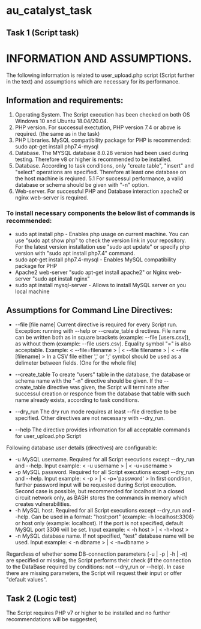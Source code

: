 # au_catalyst_task
## Task 1 (Script task)
# INFORMATION AND ASSUMPTIONS.

The following information is related to user_upload.php script (Script further in the text) and assumptions which are necessary for its performance.

## Information and requirements:
1. Operating System. The Script execution has been checked on both OS Windows 10 and Ubuntu 18.04/20.04.
2. PHP version. For successul exectution, PHP version 7.4 or above is required. (the same as in the task)
3. PHP Libraries. MySQL compatibility package for PHP is recommended:
  sudo apt-get install php7.4-mysql
4. Database. The MYSQL database 8.0.28 version had been used during testing. Therefore v8 or higher is recommended to be installed.
5. Database. According to task conditions, only "create table", "insert" and "select" operations are specified.
   Therefore at least one database on the host machine is reqiured.
5.1 For successul performance, a valid database or schema should be given with "-n" option.
6. Web-server. For successful PHP and Database interaction apache2 or nginx web-server is required.

### To install necessary components the below list of commands is recommended:
- sudo apt install php - Enables php usage on current machine. You can use "sudo apt show php" to check the version link in your repository.
For the latest version installation use "sudo apt update" or specify php version with "sudo apt install php7.4" command.
- sudo apt-get install php7.4-mysql - Enables MySQL compatibility package for PHP
- Apache2 web-server "sudo apt-get install apache2" or Nginx web-server "sudo apt install nginx"
- sudo apt install mysql-server - Allows to install MySQL server on you local machine

## Assumptions for Command Line Directives:

*   --file [file name]
Current directive is required for every Script run. Exception: running with --help or --create_table directives.
File name can be written both as in square brackets (example: --file [users.csv]), as without them (example: --file users.csv). Equality symbol "=" is also acceptable.
Example: < --file=filename > | < --file filename > | < --file [filename] >
In a CSV file either ',' or ';' symbol should be used as a delimeter between fields. (One for the whole file)

*   --create_table
To create "users" table in the database, the database or schema name with the "-n" directive should be given.
If the --create_table directive was given, the Script will terminate after successul creation or responce from the database that table with such name already exists, according to task conditions.

*   --dry_run
The dry run mode requires at least --file directive to be specified. Other directives are not necessary with --dry_run.

*   --help
The directive provides infromation for all acceptable commands for user_upload.php Script

Following database user details (directives) are configurable:
*   -u
MySQL username. Required for all Script executions except --dry_run and --help.
Input example: < -u username > | < -u=username >
*   -p
MySQL password. Required for all Script executions except --dry_run and --help.
Input example: < -p > | < -p='password' >
In first condition, further password input will be requested during Script execution.
Second case is possible, but recommended for localhost in a closed circuit network only, as BASH stores the commands in memory which creates vulnerabilities.
*   -h
MySQL host. Required for all Script executions except --dry_run and --help.
Can be used in a format: "host:port" (example: -h localhost:3306) or host only (example: localhost).
If the port is not specified, default MySQL port 3306 will be set.
Input example: < -h host > | < -h=host >
*   -n
MySQL database name. If not specified, "test" database name will be used.
Input example: < -n dbname > | < -n=dbname >

Regardless of whether some DB-connection parameters (-u | -p | -h | -n) are specified or missing, the Script performs their check (if the connection to the DataBase required by conditions: not --dry_run or --help).
In case there are missing parameters, the Script will request their input or offer "default values".

## Task 2 (Logic test)
The Script requires PHP v7 or higher to be installed and no further recommendations will be suggested;
